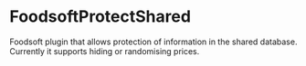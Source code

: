 FoodsoftProtectShared
=====================

Foodsoft plugin that allows protection of information in the shared database.
Currently it supports hiding or randomising prices.

